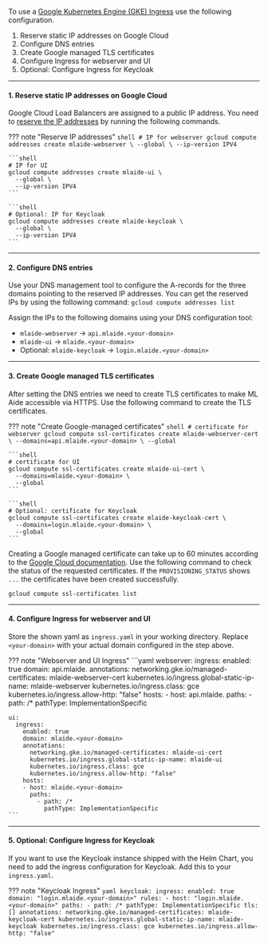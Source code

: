 To use a [Google Kubernetes Engine (GKE) Ingress](https://cloud.google.com/kubernetes-engine/docs/concepts/ingress)
use the following configuration.

1. Reserve static IP addresses on Google Cloud
2. Configure DNS entries
3. Create Google managed TLS certificates
4. Configure Ingress for webserver and UI
5. Optional: Configure Ingress for Keycloak

---

#### 1. Reserve static IP addresses on Google Cloud
Google Cloud Load Balancers are assigned to a public IP address. You need to 
[reserve the IP addresses](https://cloud.google.com/compute/docs/ip-addresses/reserve-static-external-ip-address) 
by running the following commands.

??? note "Reserve IP addresses"
    ```shell
    # IP for webserver
    gcloud compute addresses create mlaide-webserver \
      --global \
      --ip-version IPV4
    ```

    ```shell
    # IP for UI
    gcloud compute addresses create mlaide-ui \
      --global \
      --ip-version IPV4
    ```

    ```shell
    # Optional: IP for Keycloak
    gcloud compute addresses create mlaide-keycloak \
      --global \
      --ip-version IPV4
    ```

---
#### 2. Configure DNS entries
Use your DNS management tool to configure the A-records for the three domains pointing 
to the reserved IP addresses. You can get the reserved IPs by using the following 
command: `gcloud compute addresses list`

Assign the IPs to the following domains using your DNS configuration tool:

* `mlaide-webserver` &rarr; `api.mlaide.<your-domain>`
* `mlaide-ui` &rarr; `mlaide.<your-domain>`
* Optional: `mlaide-keycloak` &rarr; `login.mlaide.<your-domain>`

---
#### 3. Create Google managed TLS certificates
After setting the DNS entries we need to create TLS certificates to make ML Aide accessible via HTTPS.
Use the following command to create the TLS certificates.

??? note "Create Google-managed certificates"
    ```shell
    # certificate for webserver
    gcloud compute ssl-certificates create mlaide-webserver-cert \
      --domains=api.mlaide.<your-domain> \
      --global
    ```

    ```shell
    # certificate for UI
    gcloud compute ssl-certificates create mlaide-ui-cert \
      --domains=mlaide.<your-domain> \
      --global
    ```

    ```shell
    # Optional: certificate for Keycloak
    gcloud compute ssl-certificates create mlaide-keycloak-cert \
      --domains=login.mlaide.<your-domain> \
      --global
    ```

Creating a Google managed certificate can take up to 60 minutes according 
to the [Google Cloud documentation](https://cloud.google.com/load-balancing/docs/ssl-certificates/troubleshooting). Use the following command to check the status of the requested certificates. 
If the `PROVISIONING_STATUS` shows `...` the certificates have been created successfully.

```shell
gcloud compute ssl-certificates list
```
---
#### 4. Configure Ingress for webserver and UI
Store the shown yaml as `ingress.yaml` in your working directory. 
Replace `<your-domain>` with your actual domain configured in the step above.

??? note "Webserver and UI Ingress"
    ```yaml
    webserver:
      ingress:
        enabled: true
        domain: api.mlaide.<your-domain>
        annotations:
          networking.gke.io/managed-certificates: mlaide-webserver-cert
          kubernetes.io/ingress.global-static-ip-name: mlaide-webserver
          kubernetes.io/ingress.class: gce
          kubernetes.io/ingress.allow-http: "false"
        hosts:
        - host: api.mlaide.<your-domain>
          paths:
            - path: /*
              pathType: ImplementationSpecific

    ui:
      ingress:
        enabled: true
        domain: mlaide.<your-domain>
        annotations:
          networking.gke.io/managed-certificates: mlaide-ui-cert
          kubernetes.io/ingress.global-static-ip-name: mlaide-ui
          kubernetes.io/ingress.class: gce
          kubernetes.io/ingress.allow-http: "false"
        hosts:
        - host: mlaide.<your-domain>
          paths:
            - path: /*
              pathType: ImplementationSpecific
    ```

---
#### 5. Optional: Configure Ingress for Keycloak
If you want to use the Keycloak instance shipped with the Helm Chart, you need to add the ingress configuration for Keycloak. Add this to your `ingress.yaml`.

??? note "Keycloak Ingress"
    ```yaml
    keycloak:
      ingress:
        enabled: true
        domain: "login.mlaide.<your-domain>"
        rules:
          - host: "login.mlaide.<your-domain>"
            paths:
              - path: /*
                pathType: ImplementationSpecific
        tls: []
        annotations:
          networking.gke.io/managed-certificates: mlaide-keycloak-cert
          kubernetes.io/ingress.global-static-ip-name: mlaide-keycloak
          kubernetes.io/ingress.class: gce
          kubernetes.io/ingress.allow-http: "false"
    ```